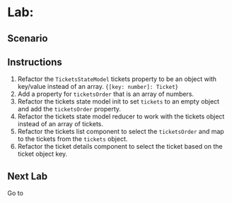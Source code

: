 # Lab: 

## Scenario

## Instructions
1. Refactor the `TicketsStateModel` tickets property to be an object with key/value instead of an array. `{[key: number]: Ticket}`
1. Add a property for `ticketsOrder` that is an array of numbers.
1. Refactor the tickets state model init to set `tickets` to an empty object and add the `ticketsOrder` property.
1. Refactor the tickets state model reducer to work with the tickets object instead of an array of tickets.
1. Refactor the tickets list component to select the `ticketsOrder` and map to the tickets from the `tickets` object.
1. Refactor the ticket details component to select the ticket based on the ticket object key.

## Next Lab
Go to []()